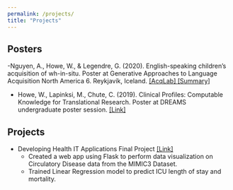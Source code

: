 ```yaml
---
permalink: /projects/
title: "Projects"
--- 
```

 
## Posters
 -Nguyen, A., Howe, W., & Legendre, G. (2020). English-speaking children’s acquisition of wh-in-situ.
 Poster at Generative Approaches to Language Acquisition North America 6. Reykjavík, Iceland. [ \[AcqLab\] ](https://sites.krieger.jhu.edu/acqlab/) [ \[Summary\] ](/../assets/summer_research.pdf)
 - Howe, W., Lapinksi, M., Chute, C. (2019). Clinical Profiles: Computable Knowledge for Translational Research.
 Poster at DREAMS undergraduate poster session. [ \[Link\] ](/../assets/Clinical%20Profiles%20Poster.pdf)

## Projects
 - Developing Health IT Applications Final Project  [\[Link\] ](http://yxycindy.pythonanywhere.com)
      - Created a web app using Flask to perform data visualization on Circulatory Disease data from the MIMIC3 Dataset.
      - Trained Linear Regression model to predict ICU length of stay and mortality.
